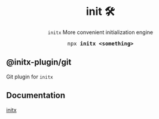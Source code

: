 <h1 align="center">init 🛠</h1>

<p align="center"><code>initx</code> More convenient initialization engine</p>

<pre align="center">npx <b>initx &lt;something&gt;</b></pre>

## @initx-plugin/git

Git plugin for `initx`

## Documentation

[initx](https://github.com/imba97/initx)
